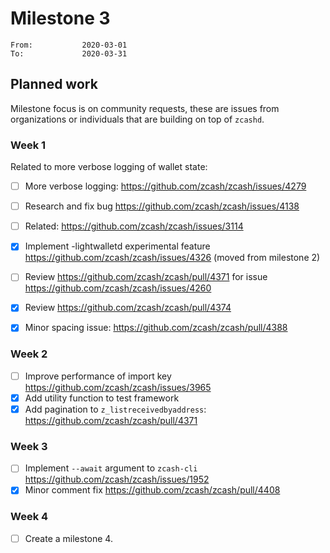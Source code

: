 # Milestone 3

```
From:           2020-03-01
To:             2020-03-31
```

## Planned work

Milestone focus is on community requests, these are issues from organizations or individuals that are building on top of `zcashd`. 

### Week 1

Related to more verbose logging of wallet state:

- [ ] More verbose logging: https://github.com/zcash/zcash/issues/4279

- [ ] Research and fix bug https://github.com/zcash/zcash/issues/4138

- [ ] Related: https://github.com/zcash/zcash/issues/3114

- [x] Implement -lightwalletd experimental feature https://github.com/zcash/zcash/issues/4326 (moved from milestone 2) 

- [ ] Review https://github.com/zcash/zcash/pull/4371 for issue https://github.com/zcash/zcash/issues/4260

- [x] Review https://github.com/zcash/zcash/pull/4374

- [x] Minor spacing issue: https://github.com/zcash/zcash/pull/4388

### Week 2

- [ ] Improve performance of import key https://github.com/zcash/zcash/issues/3965
- [x] Add utility function to test framework
- [x] Add pagination to `z_listreceivedbyaddress`: https://github.com/zcash/zcash/pull/4371 

### Week 3

- [ ] Implement `--await` argument to `zcash-cli` https://github.com/zcash/zcash/issues/1952
- [x] Minor comment fix https://github.com/zcash/zcash/pull/4408

### Week 4

- [ ] Create a milestone 4.
